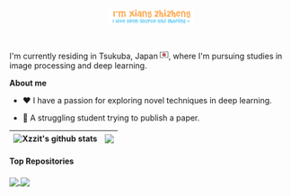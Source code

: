 <p align="center"><img width="30%" src="imgs\xzz.png" /></a></p>

<br />

I'm currently residing in Tsukuba, Japan <img src="imgs\JP.png" width="15">, where I'm pursuing studies in image processing and deep learning.

**About me**

- ❤️ I have a passion for exploring novel techniques in deep learning.

- 🤯 A struggling student trying to publish a paper.


| <a><img align="center" src="https://github-readme-stats.vercel.app/api?username=Xzzit&show_icons=true&include_all_commits=true&theme=buefy&hide_border=true" alt="Xzzit's github stats" /></a> | <a><img align="center" src="https://github-readme-stats.vercel.app/api/top-langs/?username=Xzzit&layout=compact&theme=buefy&hide_border=true" /></a> |
| ------------- | ------------- |


#### Top Repositories


<a href="https://github.com/Xzzit/ChipGAN-pytorch">
  <img align="center" src="https://github-readme-stats.vercel.app/api/pin/?username=Xzzit&repo=ChipGAN-pytorch&theme=buefy" />
</a>
<a href="https://github.com/Xzzit/neural-style-transfer">
  <img align="center" src="https://github-readme-stats.vercel.app/api/pin/?username=Xzzit&repo=neural-style-transfer&theme=buefy" />
</a>
